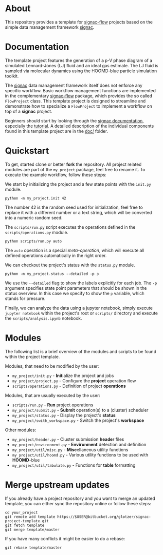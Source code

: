 # About

This repository provides a template for [signac-flow](https://bitbucket.org/glotzer/signac-flow) projects based on the simple data management framework [signac](https://signac.readthedocs.io/).

# Documentation

The template project features the generation of a p-V phase diagram of a simulated Lennard-Jones (LJ) fluid and an ideal gas estimate.
The LJ fluid is sampled via molecular dynamics using the HOOMD-blue particle simulation toolkit.

The [signac](https://signac.readthedocs.io) data management framework itself does not enforce any specific workflow.
Basic workflow management functions are implemented in the complementary [signac-flow](https://bitbucket.org/glotzer/signac-flow) package, which provides the so called `FlowProject` class.
This template project is designed to streamline and demonstrate how to specialize a `FlowProject` to implement a workflow on top of a **signac** project.

Beginners should start by looking through the [signac documentation](https://signac.readthedocs.io), especially the [tutorial](https://signac.readthedocs.io/en/latest/tutorial.html).
A detailed description of the individual components found in this template project are in the [doc/](doc/) folder.

# Quickstart

To get, started clone or better **fork** the repository.
All project related modules are part of the ``my_project`` package, feel free to rename it.
To execute the example workflow, follow these steps:

We start by initializing the project and a few state points with the `init.py` module.
```
python -m my_project.init 42
```
The number 42 is the random seed used for initialization, feel free to replace it with a different number or a text string, which will be converted into a numeric random seed.

The `scripts/run.py` script executes the operations defined in the `scripts/operations.py` module.
```
python scripts/run.py auto
```
The `auto` operation is a special *meta-operation*, which will execute all defined operations automatically in the right order.

We can checkout the project's status with the `status.py` module.
```
python -m my_project.status --detailed -p p
```
We use the ``--detailed`` flag to show the labels explicitly for each job.
The `-p` argument specifies state point parameters that should be shown in the status overview.
In this case we specify to show the `p` variable, which stands for pressure.

Finally, we can analyze the data using a jupyter notebook, simply execute ``jupyter notebook`` within the project's root or `scripts/` directory and execute the `scripts/analysis.ipynb` notebook.

# Modules

The following list is a brief overview of the modules and scripts to be found within the project template.

Modules, that need to be modified by the user:

 * ``my_project/init.py`` - **Init**ialize the project and jobs
 * ``my_project/project.py`` - Configure the **project** operation flow
 * ``scripts/operations.py`` - Definition of project **operations**

Modules, that are usually executed by the user:

 * ``scripts/run.py`` - **Run** project operations
 * ``my_project/submit.py`` - **Submit** operation(s) to a (cluster) scheduler
 * ``my_project/status.py`` - Display the project's **status**
 * ``my_project/swith_workspace.py`` - Switch the project's **workspace**

Other modules:

  * ``my_project/header.py`` - Cluster submission **header** files
  * ``my_project/environment.py`` - **Environment** detection and definition
  * ``my_project/util/misc.py`` - **Misc**ellaneous utility functions
  * ``my_project/util/hoomd.py`` - Various utility functions to be used with **HOOMD**-blue
  * ``my_project/util/tabulate.py`` - Functions for **table** formatting

# Merge upstream updates

If you already have a project repository and you want to merge an updated template, you can either sync the repository online or follow these steps:
```
cd your_project
git remote add template https://$USER@bitbucket.org/glotzer/signac-project-template.git
git fetch template
git merge template/master
```
If you have many conflicts it might be easier to do a rebase:
```
git rebase template/master
```
